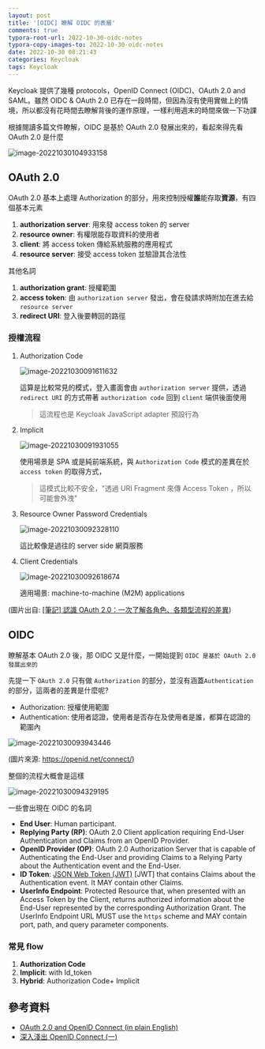 ```yaml
---
layout: post
title: '[OIDC] 瞭解 OIDC 的表層'
comments: true
typora-root-url: 2022-10-30-oidc-notes
typora-copy-images-to: 2022-10-30-oidc-notes
date: 2022-10-30 08:21:43
categories: Keycloak
tags: Keycloak
---
```


Keycloak 提供了幾種 protocols，OpenID Connect (OIDC)、OAuth 2.0 and SAML。雖然 OIDC & OAuth 2.0 已存在一段時間，但因為沒有使用實做上的情境，所以都沒有花時間去瞭解背後的運作原理，一樣利用週末的時間來做一下功課

<!-- more -->

根據閱讀多篇文件瞭解，OIDC 是基於 OAuth 2.0 發展出來的，看起來得先看 OAuth 2.0 是什麼

![image-20221030104933158](image-20221030104933158.png)

## OAuth 2.0

OAuth 2.0 基本上處理 Authorization 的部分，用來控制授權**誰**能存取**資源**，有四個基本元素

1. **authorization server**: 用來發 access token 的 server
2. **resource owner**: 有權限能存取資料的使用者
3. **client**: 將 access token 傳給系統服務的應用程式
4. **resource server**: 接受 access token 並驗證其合法性

其他名詞

1. **authorization grant**: 授權範圍
2. **access token**: 由 `authorization server` 發出，會在發請求時附加在進去給 `resource server`
3. **redirect URI**: 登入後要轉回的路徑

### 授權流程

1. Authorization Code

   ![image-20221030091611632](image-20221030091611632.png)

   這算是比較常見的模式，登入畫面會由 `authorization server` 提供，透過 `redirect URI` 的方式帶著 `authorization code` 回到 `client` 端供後面使用

   > 這流程也是 Keycloak JavaScript adapter 預設行為

   

2. Implicit

   ![image-20221030091931055](image-20221030091931055.png)

   使用場景是 SPA 或是純前端系統，與 `Authorization Code` 模式的差異在於 `access token` 的取得方式，

   > 這模式比較不安全，"透過 URI Fragment 來傳 Access Token ，所以可能會外洩"

3. Resource Owner Password Credentials

   ![image-20221030092328110](image-20221030092328110.png)

   這比較像是過往的 server side 網頁服務

4. Client Credentials

   ![image-20221030092618674](image-20221030092618674.png)

   適用場景: machine-to-machine (M2M) applications  

(圖片出自: [[筆記] 認識 OAuth 2.0：一次了解各角色、各類型流程的差異](https://medium.com/%E9%BA%A5%E5%85%8B%E7%9A%84%E5%8D%8A%E8%B7%AF%E5%87%BA%E5%AE%B6%E7%AD%86%E8%A8%98/%E7%AD%86%E8%A8%98-%E8%AA%8D%E8%AD%98-oauth-2-0-%E4%B8%80%E6%AC%A1%E4%BA%86%E8%A7%A3%E5%90%84%E8%A7%92%E8%89%B2-%E5%90%84%E9%A1%9E%E5%9E%8B%E6%B5%81%E7%A8%8B%E7%9A%84%E5%B7%AE%E7%95%B0-c42da83a6015))

## OIDC

瞭解基本 OAuth 2.0 後，那 OIDC 又是什麼，一開始提到 `OIDC 是基於 OAuth 2.0 發展出來的`

先提一下 `OAuth 2.0` 只有做 `Authorization` 的部分，並沒有涵蓋`Authentication` 的部分，這兩者的差異是什麼呢?

* Authorization: 授權使用範圍
* Authentication: 使用者認證，使用者是否存在及使用者是誰，都算在認證的範圍內

![image-20221030093943446](image-20221030093943446.png)

(圖片來源: https://openid.net/connect/)

整個的流程大概會是這樣

![image-20221030094329195](image-20221030094329195.png)

一些會出現在 OIDC 的名詞

- **End User**: Human participant.
- **Replying Party (RP)**: OAuth 2.0 Client application requiring End-User Authentication and Claims from an OpenID Provider.
- **OpenID Provider (OP)**: OAuth 2.0 Authorization Server that is capable of Authenticating the End-User and providing Claims to a Relying Party about the Authentication event and the End-User.
- **ID Token**: [JSON Web Token (JWT)](https://openid.net/specs/openid-connect-core-1_0.html#JWT) [JWT] that contains Claims about the Authentication event. It MAY contain other Claims.
- **UserInfo Endpoint**: Protected Resource that, when presented with an Access Token by the Client, returns authorized information about the End-User represented by the corresponding Authorization Grant. The UserInfo Endpoint URL MUST use the `https` scheme and MAY contain port, path, and query parameter components.

### 常見 flow

1. **Authorization Code**
2. **Implicit**: with Id_token
3. **Hybrid**:  Authorization Code+ Implicit 



## 參考資料

- [OAuth 2.0 and OpenID Connect (in plain English)](https://www.youtube.com/watch?v=996OiexHze0&t=2s)
- [深入淺出 OpenID Connect (一)](https://kimlin20011.medium.com/%E6%B7%B1%E5%85%A5%E6%B7%BA%E5%87%BA-openid-connect-%E4%B8%80-8701bbf00958)
